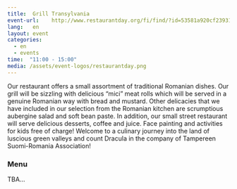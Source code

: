```yaml
---
title:  Grill Transylvania
event-url:    http://www.restaurantday.org/fi/find/?id=53581a920cf239319d8aa46a
lang:   en
layout: event
categories:
  - en
  - events
time:  "11:00 - 15:00"
media: /assets/event-logos/restaurantday.png
---
```


Our restaurant offers a small assortment of traditional Romanian dishes. Our grill will be sizzling with delicious “mici” meat rolls which will be served in a genuine Romanian way with bread and mustard. Other delicacies that we have included in our selection from the Romanian kitchen are scrumptious aubergine salad and soft bean paste. In addition, our small street restaurant will serve delicious desserts, coffee and juice. Face painting and activities for kids free of charge! Welcome to a culinary journey into the land of luscious green valleys and count Dracula in the company of Tampereen Suomi-Romania Association!

### Menu

TBA...